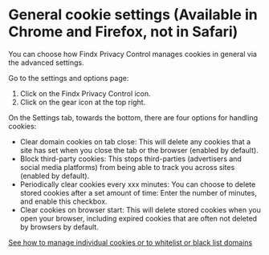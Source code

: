 # General cookie settings (Available in Chrome and Firefox, not in Safari)

You can choose how Findx Privacy Control manages cookies in general via the advanced settings. 

Go to the settings and options page:
1. Click on the Findx Privacy Control icon.
2. Click on the gear icon at the top right.

On the Settings tab, towards the bottom, there are four options for handling cookies: 

* Clear domain cookies on tab close: This will delete any cookies that a site has set when you close the tab or the browser (enabled by default).
* Block third-party cookies: This stops third-parties (advertisers and social media platforms) from being able to track you across sites (enabled by default). 
* Periodically clear cookies every xxx minutes: You can choose to delete stored cookies after a set amount of time: Enter the number of minutes, and enable this checkbox. 
* Clear cookies on browser start: This will delete stored cookies when you open your browser, including expired cookies that are often not deleted by browsers by default.

[See how to manage individual cookies or to whitelist or black list domains](/en/privacycontrol/managecookies)
